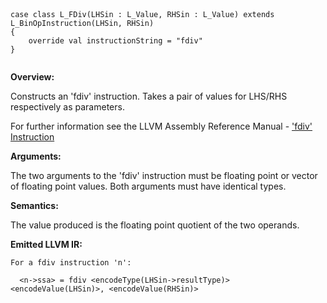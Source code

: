 
```



case class L_FDiv(LHSin : L_Value, RHSin : L_Value) extends L_BinOpInstruction(LHSin, RHSin) 
{
    override val instructionString = "fdiv"
}


```

**Overview:**

Constructs an 'fdiv' instruction. Takes a pair of values for LHS/RHS respectively as parameters.

For further information see the LLVM Assembly Reference Manual - ['fdiv' Instruction](http://llvm.org/docs/LangRef.html#i_fdiv)

**Arguments:**

The two arguments to the 'fdiv' instruction must be floating point or vector of floating point values. Both arguments must have identical types.

**Semantics:**

The value produced is the floating point quotient of the two operands.

**Emitted LLVM IR:**
```
For a fdiv instruction 'n':

  <n->ssa> = fdiv <encodeType(LHSin->resultType)> <encodeValue(LHSin)>, <encodeValue(RHSin)>         
```